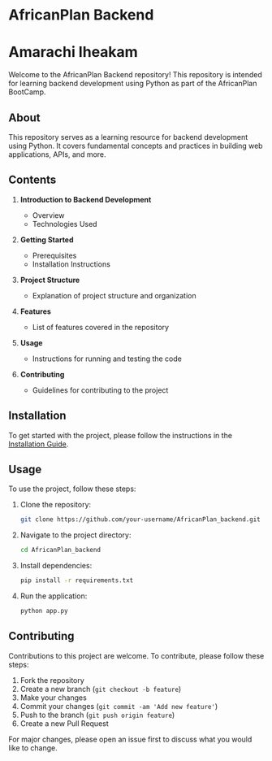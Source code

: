 # AfricanPlan Backend
# Amarachi Iheakam
Welcome to the AfricanPlan Backend repository! This repository is intended for learning backend development using Python as part of the AfricanPlan BootCamp.

## About

This repository serves as a learning resource for backend development using Python. It covers fundamental concepts and practices in building web applications, APIs, and more.

## Contents

1. **Introduction to Backend Development**
   - Overview
   - Technologies Used

2. **Getting Started**
   - Prerequisites
   - Installation Instructions

3. **Project Structure**
   - Explanation of project structure and organization

4. **Features**
   - List of features covered in the repository

5. **Usage**
   - Instructions for running and testing the code

6. **Contributing**
   - Guidelines for contributing to the project

## Installation

To get started with the project, please follow the instructions in the [Installation Guide](#).

## Usage

To use the project, follow these steps:

1. Clone the repository:

   ```bash
   git clone https://github.com/your-username/AfricanPlan_backend.git
   ```

2. Navigate to the project directory:

   ```bash
   cd AfricanPlan_backend
   ```

3. Install dependencies:

   ```bash
   pip install -r requirements.txt
   ```

4. Run the application:

   ```bash
   python app.py
   ```

## Contributing

Contributions to this project are welcome. To contribute, please follow these steps:

1. Fork the repository
2. Create a new branch (`git checkout -b feature`)
3. Make your changes
4. Commit your changes (`git commit -am 'Add new feature'`)
5. Push to the branch (`git push origin feature`)
6. Create a new Pull Request

For major changes, please open an issue first to discuss what you would like to change.